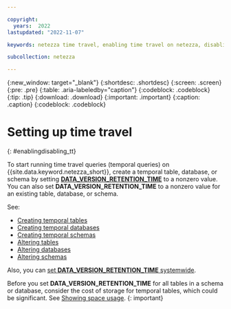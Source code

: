 ```yaml
---

copyright:
  years:  2022
lastupdated: "2022-11-07"

keywords: netezza time travel, enabling time travel on netezza, disabling time travel on netezza, enabling time travel, disabling time travel, time travel

subcollection: netezza

---
```


{:new_window: target="_blank"}
{:shortdesc: .shortdesc}
{:screen: .screen}
{:pre: .pre}
{:table: .aria-labeledby="caption"}
{:codeblock: .codeblock}
{:tip: .tip}
{:download: .download}
{:important: .important}
{:caption: .caption}
{:codeblock: .codeblock}

# Setting up time travel
{: #enablingdisabling_tt}

To start running time travel queries (temporal queries) on {{site.data.keyword.netezza_short}}, create a temporal table, database, or schema by setting [**DATA_VERSION_RETENTION_TIME**](/docs/netezza?topic=netezza-dataretentioninterval_tt#dataretentionintervaldef_tt) to a nonzero value. You can also set **DATA_VERSION_RETENTION_TIME** to a nonzero value for an existing table, database, or schema.

See:

- [Creating temporal tables](/docs/netezza?topic=netezza-temporaltables_tt#creatingtemporal_tt)
- [Creating temporal databases](/docs/netezza?topic=netezza-temporaltables_tt#createdb_tt)
- [Creating temporal schemas](/docs/netezza?topic=netezza-temporaltables_tt#createschemas_tt)
- [Altering tables](/docs/netezza?topic=netezza-alteringobjects_tt#altertables_tt)
- [Altering databases](/docs/netezza?topic=netezza-alteringobjects_tt#alterdb_tt)
- [Altering schemas](/docs/netezza?topic=netezza-alteringobjects_tt#alteringschemas_tt)

Also, you can [set **DATA_VERSION_RETENTION_TIME** systemwide](/docs/netezza?topic=netezza-dataretentioninterval_tt#settingretentioninterval_tt).

Before you set **DATA_VERSION_RETENTION_TIME** for all tables in a schema or database, consider the cost of storage for temporal tables, which could be significant. See [Showing space usage](/docs/netezza?topic=netezza-showingspaceusage_tt).
{: important}
